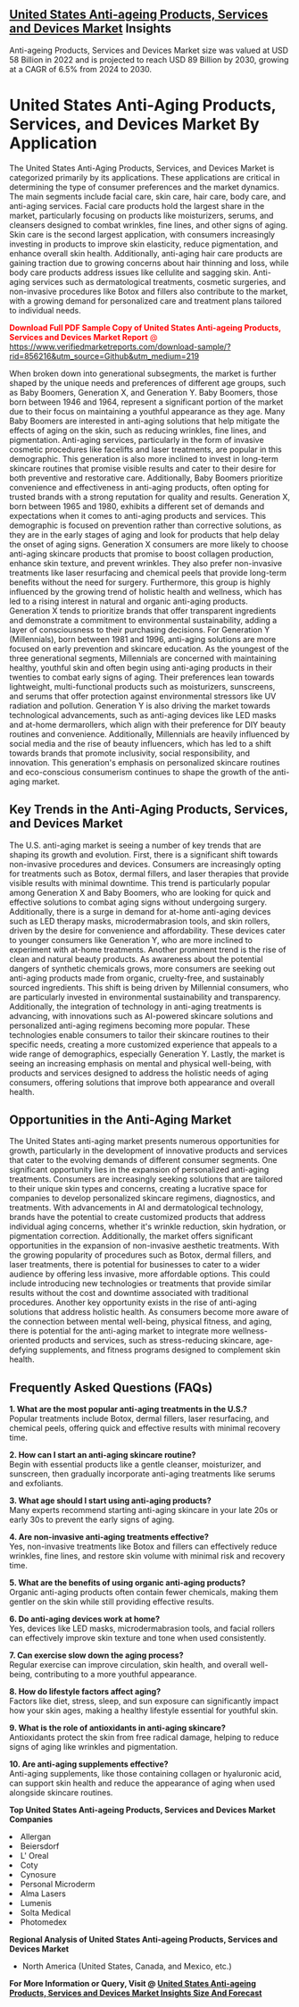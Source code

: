 <h2><a href="https://www.verifiedmarketreports.com/download-sample/?rid=856216&amp;utm_source=Github&amp;utm_medium=219" target="_blank">United States Anti-ageing Products, Services and Devices Market</a> Insights</h2><p>Anti-ageing Products, Services and Devices Market size was valued at USD 58 Billion in 2022 and is projected to reach USD 89 Billion by 2030, growing at a CAGR of 6.5% from 2024 to 2030.</p><p><h1>United States Anti-Aging Products, Services, and Devices Market By Application</h1> <p>The United States Anti-Aging Products, Services, and Devices Market is categorized primarily by its applications. These applications are critical in determining the type of consumer preferences and the market dynamics. The main segments include facial care, skin care, hair care, body care, and anti-aging services. Facial care products hold the largest share in the market, particularly focusing on products like moisturizers, serums, and cleansers designed to combat wrinkles, fine lines, and other signs of aging. Skin care is the second largest application, with consumers increasingly investing in products to improve skin elasticity, reduce pigmentation, and enhance overall skin health. Additionally, anti-aging hair care products are gaining traction due to growing concerns about hair thinning and loss, while body care products address issues like cellulite and sagging skin. Anti-aging services such as dermatological treatments, cosmetic surgeries, and non-invasive procedures like Botox and fillers also contribute to the market, with a growing demand for personalized care and treatment plans tailored to individual needs.</p> <p><p><span class=""><span style="color: #ff0000;"><strong>Download Full PDF Sample Copy of United States Anti-ageing Products, Services and Devices Market Report</strong> @ </span><a href="https://www.verifiedmarketreports.com/download-sample/?rid=856216&amp;utm_source=Github&amp;utm_medium=219" target="_blank">https://www.verifiedmarketreports.com/download-sample/?rid=856216&amp;utm_source=Github&amp;utm_medium=219</a></span></p></p> <p>When broken down into generational subsegments, the market is further shaped by the unique needs and preferences of different age groups, such as Baby Boomers, Generation X, and Generation Y. Baby Boomers, those born between 1946 and 1964, represent a significant portion of the market due to their focus on maintaining a youthful appearance as they age. Many Baby Boomers are interested in anti-aging solutions that help mitigate the effects of aging on the skin, such as reducing wrinkles, fine lines, and pigmentation. Anti-aging services, particularly in the form of invasive cosmetic procedures like facelifts and laser treatments, are popular in this demographic. This generation is also more inclined to invest in long-term skincare routines that promise visible results and cater to their desire for both preventive and restorative care. Additionally, Baby Boomers prioritize convenience and effectiveness in anti-aging products, often opting for trusted brands with a strong reputation for quality and results. Generation X, born between 1965 and 1980, exhibits a different set of demands and expectations when it comes to anti-aging products and services. This demographic is focused on prevention rather than corrective solutions, as they are in the early stages of aging and look for products that help delay the onset of aging signs. Generation X consumers are more likely to choose anti-aging skincare products that promise to boost collagen production, enhance skin texture, and prevent wrinkles. They also prefer non-invasive treatments like laser resurfacing and chemical peels that provide long-term benefits without the need for surgery. Furthermore, this group is highly influenced by the growing trend of holistic health and wellness, which has led to a rising interest in natural and organic anti-aging products. Generation X tends to prioritize brands that offer transparent ingredients and demonstrate a commitment to environmental sustainability, adding a layer of consciousness to their purchasing decisions. For Generation Y (Millennials), born between 1981 and 1996, anti-aging solutions are more focused on early prevention and skincare education. As the youngest of the three generational segments, Millennials are concerned with maintaining healthy, youthful skin and often begin using anti-aging products in their twenties to combat early signs of aging. Their preferences lean towards lightweight, multi-functional products such as moisturizers, sunscreens, and serums that offer protection against environmental stressors like UV radiation and pollution. Generation Y is also driving the market towards technological advancements, such as anti-aging devices like LED masks and at-home dermarollers, which align with their preference for DIY beauty routines and convenience. Additionally, Millennials are heavily influenced by social media and the rise of beauty influencers, which has led to a shift towards brands that promote inclusivity, social responsibility, and innovation. This generation's emphasis on personalized skincare routines and eco-conscious consumerism continues to shape the growth of the anti-aging market. <h2>Key Trends in the Anti-Aging Products, Services, and Devices Market</h2> <p>The U.S. anti-aging market is seeing a number of key trends that are shaping its growth and evolution. First, there is a significant shift towards non-invasive procedures and devices. Consumers are increasingly opting for treatments such as Botox, dermal fillers, and laser therapies that provide visible results with minimal downtime. This trend is particularly popular among Generation X and Baby Boomers, who are looking for quick and effective solutions to combat aging signs without undergoing surgery. Additionally, there is a surge in demand for at-home anti-aging devices such as LED therapy masks, microdermabrasion tools, and skin rollers, driven by the desire for convenience and affordability. These devices cater to younger consumers like Generation Y, who are more inclined to experiment with at-home treatments. Another prominent trend is the rise of clean and natural beauty products. As awareness about the potential dangers of synthetic chemicals grows, more consumers are seeking out anti-aging products made from organic, cruelty-free, and sustainably sourced ingredients. This shift is being driven by Millennial consumers, who are particularly invested in environmental sustainability and transparency. Additionally, the integration of technology in anti-aging treatments is advancing, with innovations such as AI-powered skincare solutions and personalized anti-aging regimens becoming more popular. These technologies enable consumers to tailor their skincare routines to their specific needs, creating a more customized experience that appeals to a wide range of demographics, especially Generation Y. Lastly, the market is seeing an increasing emphasis on mental and physical well-being, with products and services designed to address the holistic needs of aging consumers, offering solutions that improve both appearance and overall health. <h2>Opportunities in the Anti-Aging Market</h2> <p>The United States anti-aging market presents numerous opportunities for growth, particularly in the development of innovative products and services that cater to the evolving demands of different consumer segments. One significant opportunity lies in the expansion of personalized anti-aging treatments. Consumers are increasingly seeking solutions that are tailored to their unique skin types and concerns, creating a lucrative space for companies to develop personalized skincare regimens, diagnostics, and treatments. With advancements in AI and dermatological technology, brands have the potential to create customized products that address individual aging concerns, whether it's wrinkle reduction, skin hydration, or pigmentation correction. Additionally, the market offers significant opportunities in the expansion of non-invasive aesthetic treatments. With the growing popularity of procedures such as Botox, dermal fillers, and laser treatments, there is potential for businesses to cater to a wider audience by offering less invasive, more affordable options. This could include introducing new technologies or treatments that provide similar results without the cost and downtime associated with traditional procedures. Another key opportunity exists in the rise of anti-aging solutions that address holistic health. As consumers become more aware of the connection between mental well-being, physical fitness, and aging, there is potential for the anti-aging market to integrate more wellness-oriented products and services, such as stress-reducing skincare, age-defying supplements, and fitness programs designed to complement skin health. <h2>Frequently Asked Questions (FAQs)</h2> <p><strong>1. What are the most popular anti-aging treatments in the U.S.?</strong><br>Popular treatments include Botox, dermal fillers, laser resurfacing, and chemical peels, offering quick and effective results with minimal recovery time.</p> <p><strong>2. How can I start an anti-aging skincare routine?</strong><br>Begin with essential products like a gentle cleanser, moisturizer, and sunscreen, then gradually incorporate anti-aging treatments like serums and exfoliants.</p> <p><strong>3. What age should I start using anti-aging products?</strong><br>Many experts recommend starting anti-aging skincare in your late 20s or early 30s to prevent the early signs of aging.</p> <p><strong>4. Are non-invasive anti-aging treatments effective?</strong><br>Yes, non-invasive treatments like Botox and fillers can effectively reduce wrinkles, fine lines, and restore skin volume with minimal risk and recovery time.</p> <p><strong>5. What are the benefits of using organic anti-aging products?</strong><br>Organic anti-aging products often contain fewer chemicals, making them gentler on the skin while still providing effective results.</p> <p><strong>6. Do anti-aging devices work at home?</strong><br>Yes, devices like LED masks, microdermabrasion tools, and facial rollers can effectively improve skin texture and tone when used consistently.</p> <p><strong>7. Can exercise slow down the aging process?</strong><br>Regular exercise can improve circulation, skin health, and overall well-being, contributing to a more youthful appearance.</p> <p><strong>8. How do lifestyle factors affect aging?</strong><br>Factors like diet, stress, sleep, and sun exposure can significantly impact how your skin ages, making a healthy lifestyle essential for youthful skin.</p> <p><strong>9. What is the role of antioxidants in anti-aging skincare?</strong><br>Antioxidants protect the skin from free radical damage, helping to reduce signs of aging like wrinkles and pigmentation.</p> <p><strong>10. Are anti-aging supplements effective?</strong><br>Anti-aging supplements, like those containing collagen or hyaluronic acid, can support skin health and reduce the appearance of aging when used alongside skincare routines.</p> </p><p><strong>Top United States Anti-ageing Products, Services and Devices Market Companies</strong></p><div data-test-id=""><p><li>Allergan</li><li> Beiersdorf</li><li> L' Oreal</li><li> Coty</li><li> Cynosure</li><li> Personal Microderm</li><li> Alma Lasers</li><li> Lumenis</li><li> Solta Medical</li><li> Photomedex</li></p><div><strong>Regional Analysis of&nbsp;United States Anti-ageing Products, Services and Devices Market</strong></div><ul><li dir="ltr"><p dir="ltr">North America&nbsp;(United States, Canada, and Mexico, etc.)</p></li></ul><p><strong>For More Information or Query, Visit @&nbsp;</strong><strong><a href="https://www.verifiedmarketreports.com/product/anti-ageing-products-services-and-devices-market/?utm_source=Github&amp;utm_medium=219" target="_blank">United States Anti-ageing Products, Services and Devices Market Insights Size And Forecast</a></strong></p></div>
